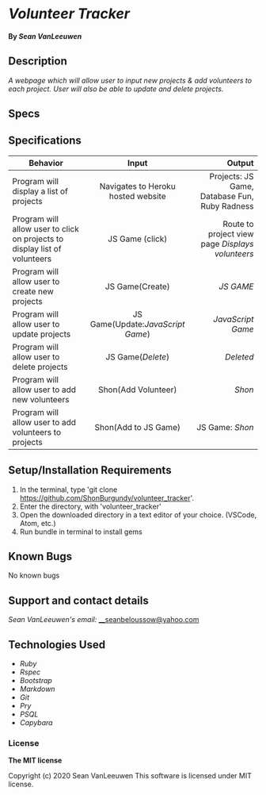 # _Volunteer Tracker_


#### By _**Sean VanLeeuwen**_

## Description

_A webpage which will allow user to input new projects & add volunteers to each project. User will also be able to update and delete projects._

## Specs

## Specifications

| Behavior       | Input         | Output  |
| ------------- |:-------------:| -----:|
| Program will display a list of projects  | Navigates to Heroku hosted website | Projects: JS Game, Database Fun, Ruby Radness |
| Program will allow user to click on projects to display list of volunteers | JS Game (click) | Route to project view page *Displays volunteers* |
| Program will allow user to create new projects| JS Game(Create) | *JS GAME*  |
| Program will allow user to update projects | JS Game(Update:*JavaScript Game*) | *JavaScript Game*  |
| Program will allow user to delete projects | JS Game(*Delete*) | *Deleted* |
| Program will allow user to add new volunteers | Shon(Add Volunteer) | *Shon*  |
| Program will allow user to add volunteers to projects | Shon(Add to JS Game) | JS Game: *Shon*  |


## Setup/Installation Requirements

1. In the terminal, type 'git clone https://github.com/ShonBurgundy/volunteer_tracker'.
1. Enter the directory, with 'volunteer_tracker' 
1. Open the downloaded directory in a text editor of your choice.
  (VSCode, Atom, etc.) 
1. Run bundle in terminal to install gems

## Known Bugs

No known bugs

## Support and contact details

_Sean VanLeeuwen's email:_
__seanbeloussow@yahoo.com

## Technologies Used

* _Ruby_
* _Rspec_
* _Bootstrap_
* _Markdown_
* _Git_
* _Pry_
* _PSQL_
* _Capybara_

### License

**The MIT license**

Copyright (c) 2020 Sean VanLeeuwen
This software is licensed under MIT license.